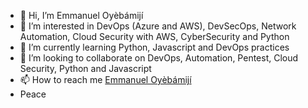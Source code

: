 - 👋 Hi, I’m Emmanuel Oyèbámijí
- 👀 I’m interested in DevOps (Azure and AWS), DevSecOps, Network Automation, Cloud Security with AWS, CyberSecurity and Python
- 🌱 I’m currently learning Python, Javascript and DevOps practices
- 💞️ I’m looking to collaborate on DevOps, Automation, Pentest, Cloud Security, Python and Javascript
- 📫 How to reach me [Emmanuel Oyèbámijí](https://twitter.com/EOyebamiji_)
- Peace 

<!---
EOyebamiji/EOyebamiji is a ✨ special ✨ repository because its `README.md` (this file) appears on your GitHub profile.
You can click the Preview link to take a look at your changes.
--->
